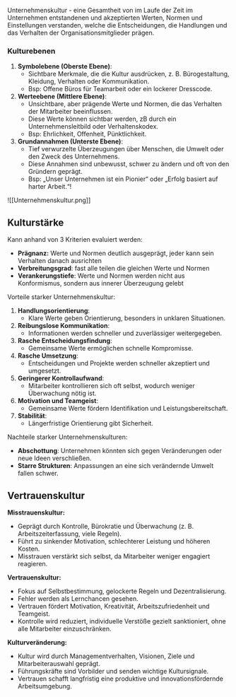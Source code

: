  Unternehmenskultur - eine Gesamtheit von im Laufe der Zeit im Unternehmen entstandenen und akzeptierten Werten, Normen und Einstellungen verstanden, welche die Entscheidungen, die Handlungen und das Verhalten der Organisationsmitglieder prägen.

### Kulturebenen

1. **Symbolebene (Oberste Ebene)**:
    - Sichtbare Merkmale, die die Kultur ausdrücken, z. B. Bürogestaltung, Kleidung, Verhalten oder Kommunikation.
    - Bsp: Offene Büros für Teamarbeit oder ein lockerer Dresscode.
2. **Werteebene (Mittlere Ebene)**:
    - Unsichtbare, aber prägende Werte und Normen, die das Verhalten der Mitarbeiter beeinflussen.
    - Diese Werte können sichtbar werden, zB durch ein Unternehmensleitbild oder Verhaltenskodex.
    - Bsp: Ehrlichkeit, Offenheit, Pünktlichkeit.
3. **Grundannahmen (Unterste Ebene)**:
    - Tief verwurzelte Überzeugungen über Menschen, die Umwelt oder den Zweck des Unternehmens.
    - Diese Annahmen sind unbewusst, schwer zu ändern und oft von den Gründern geprägt.
    - Bsp: „Unser Unternehmen ist ein Pionier“ oder „Erfolg basiert auf harter Arbeit.“!

![[Unternehmenskultur.png]]

## Kulturstärke

Kann anhand von 3 Kriterien evaluiert werden:
- **Prägnanz:** Werte und Normen deutlich ausgeprägt, jeder kann sein Verhalten danach ausrichten
- **Verbreitungsgrad**: fast alle teilen die gleichen Werte und Normen
- **Verankerungstiefe**: Werte und Normen werden nicht aus Konformismus, sondern aus innerer Überzeugung gelebt

Vorteile starker Unternehmenskultur:
1. **Handlungsorientierung**:
    - Klare Werte geben Orientierung, besonders in unklaren Situationen.
2. **Reibungslose Kommunikation**:
    - Informationen werden schneller und zuverlässiger weitergegeben.
3. **Rasche Entscheidungsfindung**:
    - Gemeinsame Werte ermöglichen schnelle Kompromisse.
4. **Rasche Umsetzung**:
    - Entscheidungen und Projekte werden schneller akzeptiert und umgesetzt.
5. **Geringerer Kontrollaufwand**:
    - Mitarbeiter kontrollieren sich oft selbst, wodurch weniger Überwachung nötig ist.
6.  **Motivation und Teamgeist**:
    - Gemeinsame Werte fördern Identifikation und Leistungsbereitschaft.
7. **Stabilität**:
    - Längerfristige Orientierung gibt Sicherheit.

Nachteile starker Unternehmenskulturen:
- **Abschottung**: Unternehmen könnten sich gegen Veränderungen oder neue Ideen verschließen.
- **Starre Strukturen**: Anpassungen an eine sich verändernde Umwelt fallen schwer.

## Vertrauenskultur

**Misstrauenskultur:**
- Geprägt durch Kontrolle, Bürokratie und Überwachung (z. B. Arbeitszeiterfassung, viele Regeln).
- Führt zu sinkender Motivation, schlechterer Leistung und höheren Kosten.
- Misstrauen verstärkt sich selbst, da Mitarbeiter weniger engagiert reagieren.

**Vertrauenskultur:**
- Fokus auf Selbstbestimmung, gelockerte Regeln und Dezentralisierung.
- Fehler werden als Lernchancen gesehen.
- Vertrauen fördert Motivation, Kreativität, Arbeitszufriedenheit und Teamgeist.
- Kontrolle wird reduziert, individuelle Verstöße gezielt sanktioniert, ohne alle Mitarbeiter einzuschränken.

**Kulturveränderung:**
- Kultur wird durch Managementverhalten, Visionen, Ziele und Mitarbeiterauswahl geprägt.
- Führungskräfte sind Vorbilder und senden wichtige Kultursignale.
- Vertrauen schafft langfristig eine produktive und innovationsfördernde Arbeitsumgebung.
